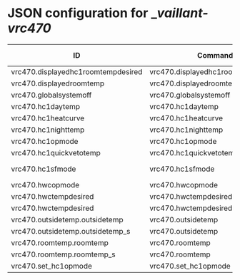 # JSON configuration for __vaillant-vrc470_

ID                                 | Command                            | Item type | Description                                                                                                                                                                          
---                                | ---                                | ---       | ---                                                                                                                                                                                  
vrc470.displayedhc1roomtempdesired | vrc470.displayedhc1roomtempdesired | Number    | HC1 Currently displayed room temperature setpoint                                                                                                                                    
vrc470.displayedroomtemp           | vrc470.displayedroomtemp           | Number    | Displayed room temperature                                                                                                                                                           
vrc470.globalsystemoff             | vrc470.globalsystemoff             | Number    | Activation of operation mode system off (0=off;1=on)                                                                                                                                 
vrc470.hc1daytemp                  | vrc470.hc1daytemp                  | Number    | HC1 Day setpoint                                                                                                                                                                     
vrc470.hc1heatcurve                | vrc470.hc1heatcurve                | Number    | HC1 Heating curve                                                                                                                                                                    
vrc470.hc1nighttemp                | vrc470.hc1nighttemp                | Number    | HC1 Night setpoint                                                                                                                                                                   
vrc470.hc1opmode                   | vrc470.hc1opmode                   | Number    | HC1 Operation mode (0 = off, 1 = manual, 2 = auto, 3 = on, 4 = night, 5 = summer)                                                                                                    
vrc470.hc1quickvetotemp            | vrc470.hc1quickvetotemp            | Number    | HC1 Manual override setpoint                                                                                                                                                         
vrc470.hc1sfmode                   | vrc470.hc1sfmode                   | Number    | HC1 Temporary operating mode (0=Nothing,1=Party,2=OneDayBankHoliday,3=OneDayHoliday,4=HolidayPeriod,5=BankHolidayPeriod,6=QuickVeto,7=OneTimeVentilation,8=WhisperMode,9=LoadOnceDHW)
vrc470.hwcopmode                   | vrc470.hwcopmode                   | Number    | DHW operating mode (0=off,1=on,2=auto,3=auto sunday,4=party,6=one time tank loading,7=holiday)                                                                                       
vrc470.hwctempdesired              | vrc470.hwctempdesired              | Number    | DHW setpoint                                                                                                                                                                         
vrc470.hwctempdesired              | vrc470.hwctempdesired              | Number    | DHW actual desired temperature                                                                                                                                                       
vrc470.outsidetemp.outsidetemp     | vrc470.outsidetemp                 | Number    | Outside temperature                                                                                                                                                                  
vrc470.outsidetemp.outsidetemp_s   | vrc470.outsidetemp                 | Number    | Outside temperature status (0=ok;85=circuit;170=cutoff)                                                                                                                              
vrc470.roomtemp.roomtemp           | vrc470.roomtemp                    | Number    | Room temperature                                                                                                                                                                     
vrc470.roomtemp.roomtemp_s         | vrc470.roomtemp                    | Number    | Room temperature status (0=ok;85=circuit;170=cutoff)                                                                                                                                 
vrc470.set_hc1opmode               | vrc470.set_hc1opmode               | Number    | HC1 Operation mode (0 = off, 1 = manual, 2 = auto, 3 = on, 4 = night, 5 = summer)                                                                                                    
